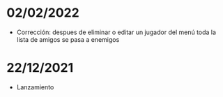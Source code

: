 # 02/02/2022
* Corrección: despues de eliminar o editar un jugador del menú toda la lista de amigos se pasa a enemigos
# 22/12/2021
* Lanzamiento

